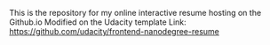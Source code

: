 This is the repository for my online interactive resume hosting on the Github.io
Modified on the Udacity template 
Link: https://github.com/udacity/frontend-nanodegree-resume
